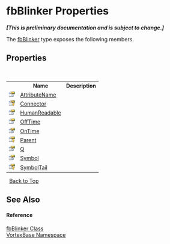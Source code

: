# fbBlinker Properties
 _**\[This is preliminary documentation and is subject to change.\]**_

The <a href="T_VortexBase_fbBlinker.md">fbBlinker</a> type exposes the following members.


## Properties
&nbsp;<table><tr><th></th><th>Name</th><th>Description</th></tr><tr><td>![Public property](media/pubproperty.gif "Public property")</td><td><a href="P_VortexBase_fbBlinker_AttributeName.md">AttributeName</a></td><td /></tr><tr><td>![Protected property](media/protproperty.gif "Protected property")</td><td><a href="P_VortexBase_fbBlinker_Connector.md">Connector</a></td><td /></tr><tr><td>![Public property](media/pubproperty.gif "Public property")</td><td><a href="P_VortexBase_fbBlinker_HumanReadable.md">HumanReadable</a></td><td /></tr><tr><td>![Public property](media/pubproperty.gif "Public property")</td><td><a href="P_VortexBase_fbBlinker_OffTime.md">OffTime</a></td><td /></tr><tr><td>![Public property](media/pubproperty.gif "Public property")</td><td><a href="P_VortexBase_fbBlinker_OnTime.md">OnTime</a></td><td /></tr><tr><td>![Protected property](media/protproperty.gif "Protected property")</td><td><a href="P_VortexBase_fbBlinker_Parent.md">Parent</a></td><td /></tr><tr><td>![Public property](media/pubproperty.gif "Public property")</td><td><a href="P_VortexBase_fbBlinker_Q.md">Q</a></td><td /></tr><tr><td>![Public property](media/pubproperty.gif "Public property")</td><td><a href="P_VortexBase_fbBlinker_Symbol.md">Symbol</a></td><td /></tr><tr><td>![Protected property](media/protproperty.gif "Protected property")</td><td><a href="P_VortexBase_fbBlinker_SymbolTail.md">SymbolTail</a></td><td /></tr></table>&nbsp;
<a href="#fbblinker-properties">Back to Top</a>

## See Also


#### Reference
<a href="T_VortexBase_fbBlinker.md">fbBlinker Class</a><br /><a href="N_VortexBase.md">VortexBase Namespace</a><br />